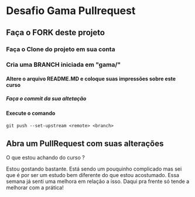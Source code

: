 # Desafio Gama Pullrequest

## Faça o FORK deste projeto

### Faça o Clone do projeto em sua conta

### Cria uma BRANCH iniciada em "gama/"

#### Altere o arquivo README.MD e coloque suas impressões sobre este curso

##### Faça o commit da sua altetação

#### Execute o comando

`git push --set-upstream <remote> <branch>`

## Abra um PullRequest com suas alterações

O que estou achando do curso ?

Estou gostando bastante. Está sendo um pouquinho complicado mas sei que é por ser um estudo bem diferente do que estou acostumado. Essa semana já senti uma melhora em relação a isso. Daqui pra frente só tende a melhorar com a prática!
